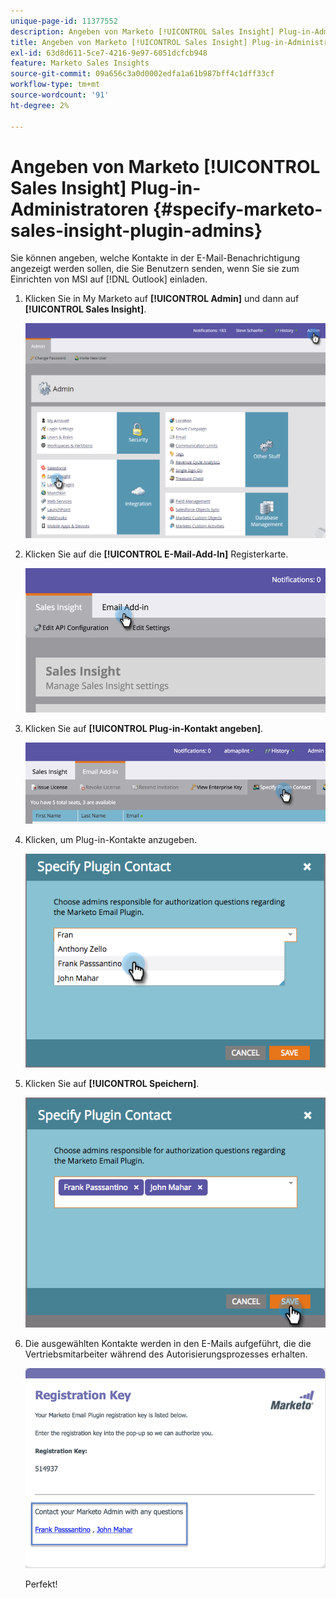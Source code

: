 ```yaml
---
unique-page-id: 11377552
description: Angeben von Marketo [!UICONTROL Sales Insight] Plug-in-Administratoren - Marketo-Dokumente - Produktdokumentation
title: Angeben von Marketo [!UICONTROL Sales Insight] Plug-in-Administratoren
exl-id: 63d8d611-5ce7-4216-9e97-6051dcfcb948
feature: Marketo Sales Insights
source-git-commit: 09a656c3a0d0002edfa1a61b987bff4c1dff33cf
workflow-type: tm+mt
source-wordcount: '91'
ht-degree: 2%

---
```


# Angeben von Marketo [!UICONTROL Sales Insight] Plug-in-Administratoren {#specify-marketo-sales-insight-plugin-admins}

Sie können angeben, welche Kontakte in der E-Mail-Benachrichtigung angezeigt werden sollen, die Sie Benutzern senden, wenn Sie sie zum Einrichten von MSI auf [!DNL Outlook] einladen.

1. Klicken Sie in My Marketo auf **[!UICONTROL Admin]** und dann auf **[!UICONTROL Sales Insight]**.

   ![](assets/image2016-7-25-14-3a12-3a59.png)

1. Klicken Sie auf die **[!UICONTROL E-Mail-Add-In]** Registerkarte.

   ![](assets/image2016-7-25-14-3a2-3a53.png)

1. Klicken Sie auf **[!UICONTROL Plug-in-Kontakt angeben]**.

   ![](assets/image2016-7-25-14-3a7-3a27.png)

1. Klicken, um Plug-in-Kontakte anzugeben.

   ![](assets/image2016-8-25-11-3a21-3a38.png)

1. Klicken Sie auf **[!UICONTROL Speichern]**.

   ![](assets/image2016-8-25-11-3a17-3a7.png)

1. Die ausgewählten Kontakte werden in den E-Mails aufgeführt, die die Vertriebsmitarbeiter während des Autorisierungsprozesses erhalten.

   ![](assets/image2016-8-25-11-3a33-3a33.png)

   Perfekt!
